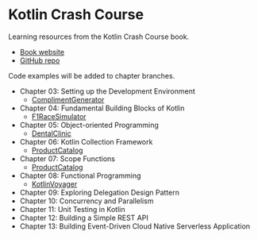 # Kotlin Crash Course

Learning resources from the Kotlin Crash Course book.
- [Book website](https://bpbonline.com/products/kotlin-crash-course)
- [GitHub repo](https://github.com/bpbpublications/Kotlin-Crash-Course)

Code examples will be added to chapter branches.

- Chapter 03: Setting up the Development Environment
    - [ComplimentGenerator](./ComplimentGenerator/)
- Chapter 04: Fundamental Building Blocks of Kotlin
    - [F1RaceSimulator](./F1RaceSimulator/)
- Chapter 05: Object-oriented Programming
    - [DentalClinic](./DentalClinic/)
- Chapter 06: Kotlin Collection Framework
    - [ProductCatalog](./ProductCatalog/)
- Chapter 07: Scope Functions
    - [ProductCatalog](./ProductCatalog/)
- Chapter 08: Functional Programming
    - [KotlinVoyager](./KotlinVoyager/)
- Chapter 09: Exploring Delegation Design Pattern
- Chapter 10: Concurrency and Parallelism
- Chapter 11: Unit Testing in Kotlin
- Chapter 12: Building a Simple REST API
- Chapter 13: Building Event-Driven Cloud Native Serverless Application